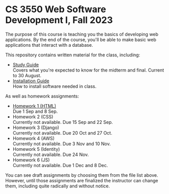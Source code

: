 CS 3550 Web Software Development I, Fall 2023
=============================================

The purpose of this course is teaching you the basics of developing
web applications. By the end of the course, you'll be able to make
basic web applications that interact with a database.

This repository contains written material for the class, including:

* [Study Guide](study-guide.md) \
  Covers what you're expected to know for the midterm and final.
  Current to 30 August.
* [Installation Guide](install.md) \
  How to install software needed in class.
  
As well as homework assignments:

* [Homework 1 (HTML)](hw1.md) \
  Due 1 Sep and 8 Sep.
* Homework 2 (CSS) \
  Currently not available. Due 15 Sep and 22 Sep.
* Homework 3 (Django) \
  Currently not available. Due 20 Oct and 27 Oct.
* Homework 4 (AWS) \
  Currently not available. Due 3 Nov and 10 Nov.
* Homework 5 (Identity) \
  Currently not available. Due 24 Nov.
* Homework 6 (JS) \
  Currently not available. Due 1 Dec and 8 Dec.

You can see draft assignments by choosing them from the file list
above. However, until those assignments are finalized the instructor
can change them, including quite radically and without notice.
